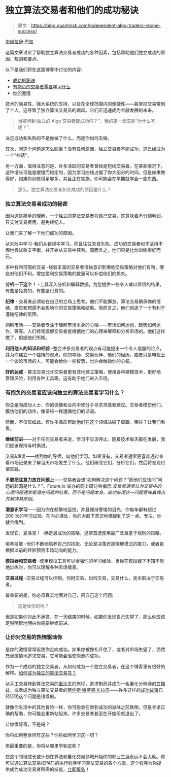 # 独立算法交易者和他们的成功秘诀

> 原文：<https://blog.quantinsti.com/independent-algo-traders-recipe-success/>

由[维拉伊·巴加](https://www.linkedin.com/in/virajbhagat/)

这篇文章讨论了帮助独立算法交易者成功的各种因素，包括帮助他们独立成功的原因、规则和要点。

以下是我们将在这篇博客中讨论的内容:

*   [成功的秘诀](#success_secret)
*   [有抱负的交易者需要学习什么](#traders_learn)
*   [你的激情](#your_passion)

技术的简易性，强大系统的支持，以及在全球范围内的便捷性——甚至把交易带到了个人。这导致了独立算法交易员的崛起。它们正迅速成为金融发展的未来。

> 当被问到:独立的 Algo 交易者能成功吗？”，我的第一反应是“为什么不呢？".

决定成功和失败的不是你做了什么，而是你如何去做。

其次，问这个问题是怎么回事？没有任何原因，独立交易者不能成功，这已经成为一个“神话”。

另一方面，值得注意的是，许多活跃的交易者曾经是短线交易者。在某些情况下，这种增长可能是缓慢而稳定的，因为学习曲线占据了你大部分的时间。但是如果做得好，如果你训练得足够多，并且正在实施，你可能会在早期就学会一些东西。

> 那么，独立算法交易者如此成功的原因是什么？

### **独立算法交易者成功的秘密**

因为这是简单的理解，一个独立的算法交易者将自己交易，这意味着不分割利润，只支付交易费用，避免经纪人。

让我们来了解一下他们成功的原因。

从失败中学习-我们从错误中学习。而且往往来自失败。成功的交易者似乎坚持不懈地尝试收支平衡，并开始从交易中获利。简而言之，他们只是比你训练得好而已。

多种有利可图的交易 -经验丰富的交易者很快意识到哪些交易策略对他们有利，哪些对他们不利。增加盈利交易策略的数量可以补偿他们的损失。

**分析一下这个！** -工具深入分析和解释数据，为您提供一些令人难以置信的结果。有些是免费的，有些是付费的。

**纪律** - 交易者必须站在自己的立场上思考。他们不能懈怠。算法交易确保你的情绪、直觉和预感不会影响你的交易策略和结果。简而言之，他们创造了一个有利于灌输纪律的氛围。

洞察市场——交易者专注于理解市场本身的心理——市场如何运动，趋势如何运作，等等。人们经常误解交易者是根据他们的心理来解释和分析市场的。他们这样做了，但据他们所知。

**利用他人的知识和经验** -整合许多交易者的观点有可能提出一个令人信服的论点，并为你建立一个独特的观点。你的导师、交易伙伴、他们的经历，或者只是电视上一个谈论市场的人，可能会给你一些智慧，也许会触动你的心弦。

**好的达成** - 算法交易允许交易者更有效地建立策略，使用各种建模技术，更好地管理风险，利用各种工具等。这有助于他们进入市场。

### 有抱负的交易者应该向独立的算法交易者学习什么？

你总是向成功人士、你的偶像和业内中坚分子寻求灵感和建议。交易者模仿他们，模仿他们的动作，像圣经一样遵循他们的话语。

然而，不仅仅如此。有许多品质帮助他们在这个领域站稳了脚跟。哪些？让我们看看。

**继续前进**——对于任何交易者来说，学习不应该停止。随着技术每天都在发展，我们应该保持与时俱进。

交易&重复——找到你的导师，向他们学习。如果没有，交易者通常更喜欢通过查看市场记录来了解当天市场发生了什么。他们研究它们，分析它们，然后将发现付诸实践。

**不要把注意力放在问题上**——交易者会想“如何解决这个问题？”而他们应该问“问题的起源是什么？”。Future.io 举办的网上研讨会揭示:*交易者通常认为交易中的心理问题通常是潜在问题的结果，而不是问题本身。成功处理这一问题意味着找出并解决其原因。*

**潜意识学习**——因为你在频繁地监控，并且保持警惕的目光，你每年都有超过 200 次的学习试验。在内心深处，你的大脑下意识地捕捉到了这一点。专注，你就会得到。

发现它，夏洛克！ -确定最成功的策略，通常首选使用最广泛且基于规则的策略。

培养技能 -他们不断地培养自己的技能。无论是决策还是理解模式的能力，或者是根据以前的经验预测市场动向的能力。

**模拟器和交易者** -使用模拟工具可以增强你的学习经验，当你在模拟器下不知不觉地训练时，你可以理解多种市场情景。

**交易过程** -交易过程可以控制。何时交易，如何交易，交易什么，完全取决于交易者。

最重要的是，你必须真实地面对自己，问自己这个问题:

> 这是给你的吗？

但是如果你对此不满意，在一天结束的时候，如果你发现自己失望了，那么你应该足够明智地明白你需要继续前进。

### 让你对交易的热情驱动你

是你的激情常常驱使你走向成功。如果你被挣扎吓住了，或者对市场失望了，仍然充满激情地追求交易，它可能会驱使你走向成功。

作为一个成功的独立交易者，从如何成为一个独立交易者，在这个博客里有很好的解释。[如何成为独立的算法交易员？](https://blog.quantinsti.com/how-become-independent-algorithmic-trader)

从手工交易转到算法交易的[里沙夫](https://blog.quantinsti.com/manual-trader-algo-trader-rishavs-journey)的旅程，追求制药并成为一名量化分析师的[艾瑞兹](https://blog.quantinsti.com/pharmacy-quant-ceo-founder-inspiring-journey-eriz)，或者成为独立算法交易者的[劳伦斯·特劳德·K·拉杰](https://blog.quantinsti.com/how-become-independent-algorithmic-trader)——许多这样的[成功故事](https://www.quantinsti.com/category/success-stories)已经证明这个问题是错误的。

就像你生活中的其他冒险一样，你可能会在尝到成功的滋味之前跌倒。但是寻求正确的帮助，你可能会重新站起来。许多交易者甚至在开始前就退出了。

让你很好奇，不是吗？

你将如何整合所有这些？你将如何学习这一切？

但最重要的是，你将从哪里学到这些？

在这个领域成长或计划在算法和量化交易领域开始你的职业生涯永远不会太晚。你可以通过算法交易(EPAT)的执行程序学习算法交易的各个方面，这个程序为你提供成为成功交易者所需的技能。[立即报名](https://www.quantinsti.com/)！
